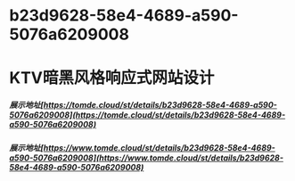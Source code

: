 # b23d9628-58e4-4689-a590-5076a6209008
# KTV暗黑风格响应式网站设计
##### 展示地址[https://tomde.cloud/st/details/b23d9628-58e4-4689-a590-5076a6209008](https://tomde.cloud/st/details/b23d9628-58e4-4689-a590-5076a6209008)
##### 展示地址[https://www.tomde.cloud/st/details/b23d9628-58e4-4689-a590-5076a6209008](https://www.tomde.cloud/st/details/b23d9628-58e4-4689-a590-5076a6209008)
